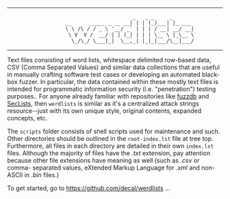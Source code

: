 * * *
```
                                         _   _ _     _
                   __      _____ _ __ __| | | (_)___| |_ ___
                   \ \ /\ / / _ \ '__/ _` | | | / __| __/ __|
                    \ V  V /  __/ | | (_| | | | \__ \ |_\__ \
                     \_/\_/ \___|_|  \__,_| |_|_|___/\__|___/
```
* * *

Text files consisting of word lists, whitespace delimited row-based data, CSV
(Comma Separated Values) and similar data collections that are useful in
manually crafting software test cases or developing an automated black-box
fuzzer. In particular, the data contained within these mostly text files is 
intended for programmatic information security (i.e. "penetration") testing 
purposes.. For anyone already familiar with repositories like
[fuzzdb](https://github.com/fuzzdb-project/fuzzdb/ "The attack pattern dictionary") and 
[SecLists](https://github.com/danielmiessler/SecLists/ "The security tester's companion"), 
then `werdlists` is similar as it's a centralized attack strings resource--just
with its own unique style, original contents, expanded concepts, etc.

The `scripts` folder consists of shell scripts used for maintenance and such. 
Other directories should be outlined in the `root-index.lst` file at tree top.
Furthermore, all files in each directory are detailed in their own `index.lst`
files.  Although the majority of files have the *.txt* extension, pay attention
because other file extensions have meaning as well (such as *.csv* or comma-
separated values, eXtended Markup Language for *.xml* and non-ASCII in *.bin*
files.)

To get started, go to <https://github.com/decal/werdlists> ...
